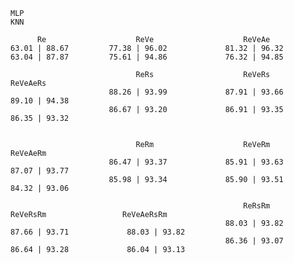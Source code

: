 
    MLP  
    KNN  

          Re                    ReVe                    ReVeAe
    63.01 | 88.67         77.38 | 96.02             81.32 | 96.32
    63.04 | 87.87         75.61 | 94.86             76.32 | 94.85

                                ReRs                    ReVeRs                   ReVeAeRs
                          88.26 | 93.99             87.91 | 93.66             89.10 | 94.38
                          86.67 | 93.20             86.91 | 93.35             86.35 | 93.32

    
                                ReRm                    ReVeRm                   ReVeAeRm
                          86.47 | 93.37             85.91 | 93.63             87.07 | 93.77
                          85.98 | 93.34             85.90 | 93.51             84.32 | 93.06
    
                                                        ReRsRm                   ReVeRsRm                 ReVeAeRsRm
                                                    88.03 | 93.82             87.66 | 93.71             88.03 | 93.82
                                                    86.36 | 93.07             86.64 | 93.28             86.04 | 93.13
    